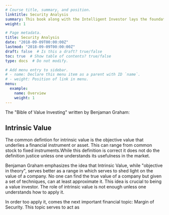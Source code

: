```yaml
---
# Course title, summary, and position.
linktitle: Security Analysis
summary: This book along with the Intelligent Investor lays the foundation of Fundamental Analysis.
weight: 1

# Page metadata.
title: Security Analysis
date: "2018-09-09T00:00:00Z"
lastmod: "2018-09-09T00:00:00Z"
draft: false  # Is this a draft? true/false
toc: true  # Show table of contents? true/false
type: docs  # Do not modify.

# Add menu entry to sidebar.
# - name: Declare this menu item as a parent with ID `name`.
# - weight: Position of link in menu.
menu:
  example:
    name: Overview
    weight: 1
---
```


The "Bible of Value Investing" written by Benjaman Graham:

## Intrinsic Value

The common defintion for intrinsic value is the objective value that underlies a financial instrument or asset. This can range from common stock to fixed instruments.While this definition is correct it does not do the definition justice unless one understands its usefulness in the market.

Benjaman Graham emphasizes the idea that Intrinsic Value, while "objective in theory", serves better as a range in which serves to shed light on the value of a company. No one can find the true value of a company but given a set of techniques, can at least approximate it. This idea is crucial to being a value investor. The role of intrinsic value is not enough unless one understands how to apply it. 

In order too apply it, comes the next important financial topic: Margin of Security. This topic serves to act as